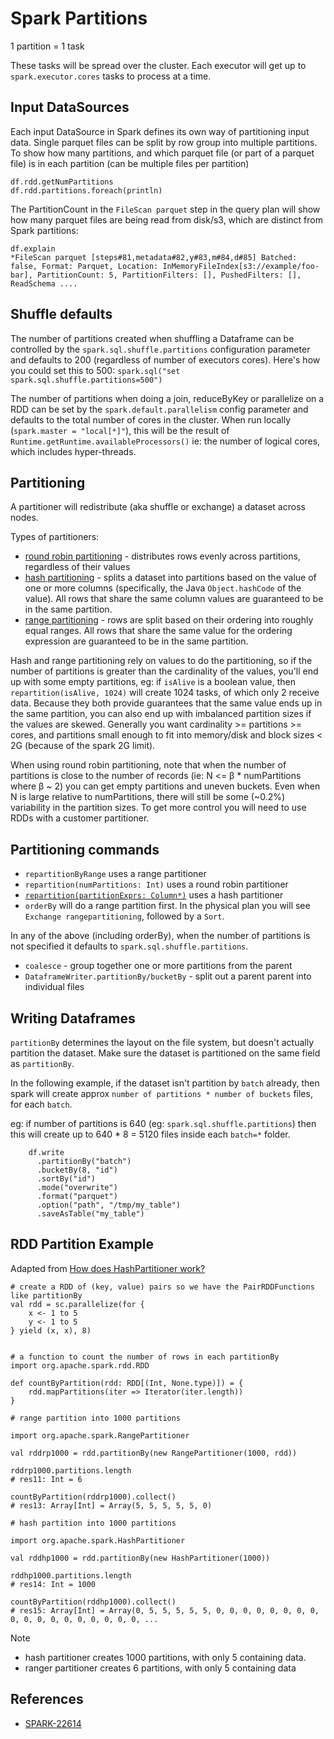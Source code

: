 
# Spark Partitions

1 partition = 1 task

These tasks will be spread over the cluster. Each executor will get up to `spark.executor.cores` tasks to process at a time.

## Input DataSources

Each input DataSource in Spark defines its own way of partitioning input data. Single parquet files can be split by row group into multiple partitions. To show how many partitions, and which parquet file (or part of a parquet file) is in each partition (can be multiple files per partition)
```
df.rdd.getNumPartitions
df.rdd.partitions.foreach(println)
```

The PartitionCount in the `FileScan parquet` step in the query plan will show how many parquet files are being read from disk/s3, which are distinct from Spark partitions:
```
df.explain
*FileScan parquet [steps#81,metadata#82,y#83,m#84,d#85] Batched: false, Format: Parquet, Location: InMemoryFileIndex[s3://example/foo-bar], PartitionCount: 5, PartitionFilters: [], PushedFilters: [], ReadSchema ....
```

## Shuffle defaults

The number of partitions created when shuffling a Dataframe can be controlled by the `spark.sql.shuffle.partitions` configuration parameter and defaults to 200 (regardless of number of executors cores). Here's how you could set this to 500: `spark.sql("set spark.sql.shuffle.partitions=500")`

The number of partitions when doing a join, reduceByKey or parallelize on a RDD can be set by the `spark.default.parallelism` config parameter and defaults to the total number of cores in the cluster. When run locally (`spark.master = "local[*]"`), this will be the result of `Runtime.getRuntime.availableProcessors()` ie: the number of logical cores, which includes hyper-threads. 

## Partitioning

A partitioner will redistribute (aka shuffle or exchange) a dataset across nodes.

Types of partitioners:
* [round robin partitioning](https://github.com/apache/spark/blob/b3bdfd7f102eb79d111e096baa923926f6ccf7a2/sql/catalyst/src/main/scala/org/apache/spark/sql/catalyst/plans/physical/partitioning.scala#L198) - distributes rows evenly across partitions, regardless of their values
* [hash partitioning](https://github.com/apache/spark/blob/b3bdfd7f102eb79d111e096baa923926f6ccf7a2/sql/catalyst/src/main/scala/org/apache/spark/sql/catalyst/plans/physical/partitioning.scala#L214) - splits a dataset into partitions based on the value of one or more columns (specifically, the Java `Object.hashCode` of the value). All rows that share the same column values are guaranteed to be in the same partition.
* [range partitioning](https://github.com/apache/spark/blob/b3bdfd7f102eb79d111e096baa923926f6ccf7a2/sql/catalyst/src/main/scala/org/apache/spark/sql/catalyst/plans/physical/partitioning.scala#L254) - rows are split based on their ordering into roughly equal ranges. All rows that share the same value for the ordering expression are guaranteed to be in the same partition.

Hash and range partitioning rely on values to do the partitioning, so if the number of partitions is greater than the cardinality of the values, you'll end up with some empty partitions, eg: if `isAlive` is a boolean value, then `repartition(isAlive, 1024)` will create 1024 tasks, of which only 2 receive data. Because they both provide guarantees that the same value ends up in the same partition, you can also end up with imbalanced partition sizes if the values are skewed. Generally you want cardinality >= partitions >= cores, and partitions small enough to fit into memory/disk and block sizes < 2G (because of the spark 2G limit). 

When using round robin partitioning, note that when the number of partitions is close to the number of records (ie: N <= β * numPartitions where β ~ 2) you can get empty partitions and uneven buckets. Even when N is large relative to numPartitions, there will still be some (~0.2%) variability in the partition sizes. To get more control you will need to use RDDs with a customer partitioner.

## Partitioning commands

* `repartitionByRange` uses a range partitioner
* `repartition(numPartitions: Int)` uses a round robin partitioner 
* [`repartition(partitionExprs: Column*)`](https://spark.apache.org/docs/latest/api/scala/index.html#org.apache.spark.sql.Dataset@repartition(partitionExprs:org.apache.spark.sql.Column*):org.apache.spark.sql.Dataset[T]) uses a hash partitioner
* `orderBy` will do a range partition first. In the physical plan you will see `Exchange rangepartitioning`, followed by a `Sort`.

In any of the above (including orderBy), when the number of partitions is not specified it defaults to `spark.sql.shuffle.partitions`.

* `coalesce` - group together one or more partitions from the parent  
* `DataframeWriter.partitionBy/bucketBy` - split out a parent parent into individual files


## Writing Dataframes

`partitionBy` determines the layout on the file system, but doesn't actually partition the dataset. Make sure the dataset is partitioned on the same field as `partitionBy`.

In the following example, if the dataset isn't partition by `batch` already, then spark will create approx `number of partitions * number of buckets` files, for each `batch`.

eg: if number of partitions is 640 (eg: `spark.sql.shuffle.partitions`) then this will create up to 640 * 8 = 5120 files inside each `batch=*` folder.

```
    df.write
      .partitionBy("batch")
      .bucketBy(8, "id")
      .sortBy("id")
      .mode("overwrite")
      .format("parquet")
      .option("path", "/tmp/my_table")
      .saveAsTable("my_table")
```


## RDD Partition Example

Adapted from [How does HashPartitioner work?](https://stackoverflow.com/questions/31424396/how-does-hashpartitioner-work)

```
# create a RDD of (key, value) pairs so we have the PairRDDFunctions like partitionBy
val rdd = sc.parallelize(for {
    x <- 1 to 5
    y <- 1 to 5
} yield (x, x), 8)


# a function to count the number of rows in each partitionBy
import org.apache.spark.rdd.RDD

def countByPartition(rdd: RDD[(Int, None.type)]) = {
    rdd.mapPartitions(iter => Iterator(iter.length))
}

# range partition into 1000 partitions

import org.apache.spark.RangePartitioner

val rddrp1000 = rdd.partitionBy(new RangePartitioner(1000, rdd))

rddrp1000.partitions.length
# res11: Int = 6

countByPartition(rddrp1000).collect()
# res13: Array[Int] = Array(5, 5, 5, 5, 5, 0)

# hash partition into 1000 partitions

import org.apache.spark.HashPartitioner

val rddhp1000 = rdd.partitionBy(new HashPartitioner(1000))

rddhp1000.partitions.length
# res14: Int = 1000

countByPartition(rddhp1000).collect()
# res15: Array[Int] = Array(0, 5, 5, 5, 5, 5, 0, 0, 0, 0, 0, 0, 0, 0, 0, 0, 0, 0, 0, 0, 0, 0, 0, 0, ...
```

Note
* hash partitioner creates 1000 partitions, with only 5 containing data.
* ranger partitioner creates 6 partitions, with only 5 containing data


## References

* [SPARK-22614](https://issues.apache.org/jira/browse/SPARK-22614)

